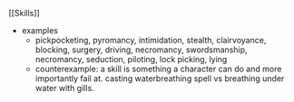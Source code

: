 [[Skills]]
- examples
	- pickpocketing, pyromancy, intimidation, stealth, clairvoyance, blocking, surgery, driving, necromancy, swordsmanship, necromancy, seduction, piloting, lock picking, lying
	- counterexample: a skill is something a character can do and more importantly fail at. casting waterbreathing spell vs breathing under water with gills.